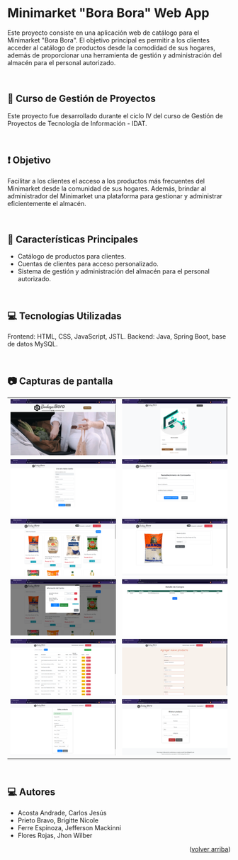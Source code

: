 <a name="readme-top"></a>

# Minimarket "Bora Bora" Web App
Este proyecto consiste en una aplicación web de catálogo para el Minimarket "Bora Bora". El objetivo principal es permitir a los clientes acceder al catálogo de productos desde la comodidad de sus hogares, además de proporcionar una herramienta de gestión y administración del almacén para el personal autorizado.

<br>

## 📌 Curso de Gestión de Proyectos
Este proyecto fue desarrollado  durante el ciclo IV del curso de Gestión de Proyectos de Tecnología de Información - IDAT.

<br>

## ❗ Objetivo
Facilitar a los clientes el acceso a los productos más frecuentes del Minimarket desde la comunidad de sus hogares. Además, brindar al administrador del Minimarket una plataforma para gestionar y administrar eficientemente el almacén.

<br>

## 🔹 Características Principales
* Catálogo de productos para clientes.
* Cuentas de clientes para acceso personalizado.
* Sistema de gestión y administración del almacén para el personal autorizado.

<br>

## 💻 Tecnologías Utilizadas
Frontend: HTML, CSS, JavaScript, JSTL.
Backend: Java, Spring Boot, base de datos MySQL.

<br>

## 📷 Capturas de pantalla
<table style="width: 100%">
  <tr>
    <td style="width: 50%"><img src="Recursos/CapturasPantalla/home.png" width=100% height=auto></td>
    <td style="width: 50%"><img src="Recursos/CapturasPantalla/login.png" width=100% height=auto></td>
  </tr>
  <tr>
    <td><img src="Recursos/CapturasPantalla/createaccount.png" width=100% height=auto></td>
    <td><img src="Recursos/CapturasPantalla/updatepassword.png" width=100% height=auto></td>
  </tr>
  <tr>
    <td><img src="Recursos/CapturasPantalla/clicatalogo.png" width=100% height=auto></td>
    <td><img src="Recursos/CapturasPantalla/producto.png" width=100% height=auto></td>
  </tr>
  <tr>
    <td><img src="Recursos/CapturasPantalla/clicarrito.png" width=100% height=auto></td>
    <td><img src="Recursos/CapturasPantalla/clidetallecompra.png" width=100% height=auto></td>
  </tr>
  <tr>
    <td><img src="Recursos/CapturasPantalla/adminventario.png" width=100% height=auto></td>
    <td><img src="Recursos/CapturasPantalla/admcrearproducto.png" width=100% height=auto></td>
  </tr>
  <tr>
    <td><img src="Recursos/CapturasPantalla/admeditarproducto.png" width=100% height=auto></td>
    <td><img src="Recursos/CapturasPantalla/admeliminar.png" width=100% height=auto></td>
  </tr>
</table>

<br>

## 💻 Autores
- Acosta Andrade, Carlos Jesús
- Prieto Bravo, Brigitte Nicole
- Ferre Espinoza, Jefferson Mackinni 
- Flores Rojas, Jhon Wilber

<p align="right">(<a href="#readme-top">volver arriba</a>)</p>

